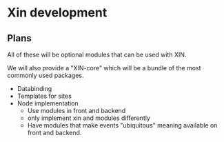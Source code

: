 # Xin development

## Plans
All of these will be optional modules that can be used with XIN.

We will also provide a "XIN-core" which will be a bundle of the most commonly used packages.

- Databinding
- Templates for sites
- Node implementation
    - Use modules in front and backend
    - only implement xin and modules differently
    - Have modules that make events "ubiquitous" meaning available on front and backend.
